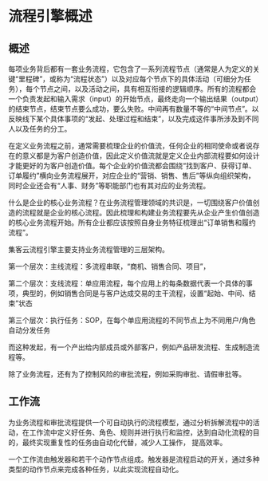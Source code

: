 # 流程引擎概述

## 概述

每项业务背后都有一套业务流程，它包含了一系列流程节点（通常是人为定义的关键“里程碑”，或称为“流程状态”）以及对应每个节点下的具体活动（可细分为任务），每个节点之间，以及活动之间，具有相互衔接的逻辑顺序。所有的流程都会一个负责发起和输入需求（input）的开始节点，最终走向一个输出结果（output）的结束节点，结束节点要么成功，要么失败。中间再有数量不等的“中间节点”。以反映线下某个具体事项的“发起、处理过程和结束”，以及完成这件事所涉及到不同人以及任务的分工。

在定义业务流程之前，通常需要梳理企业的价值流，任何企业的相同使命或者说存在的意义都是为客户创造价值，因此定义价值流就是定义企业内部流程要如何设计才能更好的为客户创造价值。每个企业的价值流都会围绕“找到客户、获得订单、订单履约”横向业务流程展开，对应企业的“营销、销售、售后”等纵向组织架构，同时企业还会有“人事、财务”等职能部门也有其对应的业务流程。

什么是企业的核心业务流程？在业务流程管理领域的共识是，一切围绕客户价值创造的流程就是企业的核心流程。因此梳理和构建业务流程要先从企业产生价值创造的核心业务流程开始。所有企业都应该按照自身业务特征梳理出“订单销售和履约流程”。

集客云流程引擎主要支持业务流程管理的三层架构。

第一个层次：主线流程：多流程串联，“商机、销售合同、项目”，

第二个层次：支线流程：单应用流程，每个应用上的每条数据代表一个具体的事项，典型的，例如销售合同是与客户达成交易的主干流程，设置“起始、中间、结束”状态

第三个层次：执行任务：SOP，在每个单应用流程的不同节点上为不同用户/角色自动分发任务

而这种发起，有一个产出给内部成员或外部客户，例如产品研发流程、生成制造流程等。

除了业务流程，还有为了控制风险的审批流程，例如采购审批、请假审批等。

## 工作流 

为业务流程和审批流程提供一个可自动执行的流程模型，通过分析拆解流程中的活动，在工作流中定义好任务、角色、规则并进行执行和监控，达到自动化流程的目的，最终实现重复性的任务由自动化代替，减少人工操作， 提高效率。

一个工作流由触发器和若干个动作节点组成。触发器是流程启动的开关，通过多种类型的动作节点来完成各种任务，以此实现流程自动化。